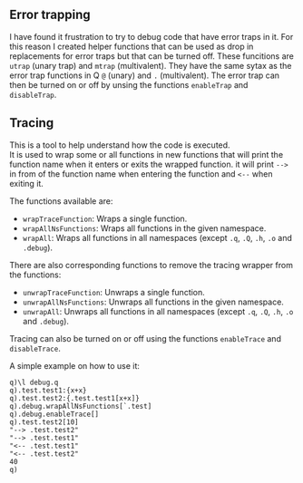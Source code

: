 ## Error trapping
I have found it frustration to try to debug code that have error traps in it. For this reason I created helper functions that can be
used as drop in replacements for error traps but that can be turned off.
These funcitions are `utrap` (unary trap) and `mtrap` (multivalent). They have the same sytax as the error trap functions in Q `@` (unary) and `.` (multivalent). 
The error trap can then be turned on or off by unsing the functions `enableTrap` and `disableTrap`.


## Tracing
This is a tool to help understand how the code is executed.  
It is used to wrap some or all functions in new functions that will print the function name when it enters or exits the wrapped function.
it will print `-->` in from of the function name when entering the function and `<--` when exiting it. 

The functions available are:
* `wrapTraceFunction`: Wraps a single function.
* `wrapAllNsFunctions`: Wraps all functions in the given namespace.
* `wrapAll`: Wraps all functions in all namespaces (except `.q`, `.Q`, `.h`, `.o` and `.debug`).

There are also corresponding functions to remove the tracing wrapper from the functions:
* `unwrapTraceFunction`: Unwraps a single function.
* `unwrapAllNsFunctions`: Unwraps all functions in the given namespace.
* `unwrapAll`: Unwraps all functions in all namespaces (except `.q`, `.Q`, `.h`, `.o` and `.debug`).

Tracing can also be turned on or off using the functions `enableTrace` and `disableTrace`.

A simple example on how to use it:
```
q)\l debug.q
q).test.test1:{x+x} 
q).test.test2:{.test.test1[x+x]}
q).debug.wrapAllNsFunctions[`.test]
q).debug.enableTrace[]
q).test.test2[10]
"--> .test.test2"
"--> .test.test1"
"<-- .test.test1"
"<-- .test.test2"
40
q)
```